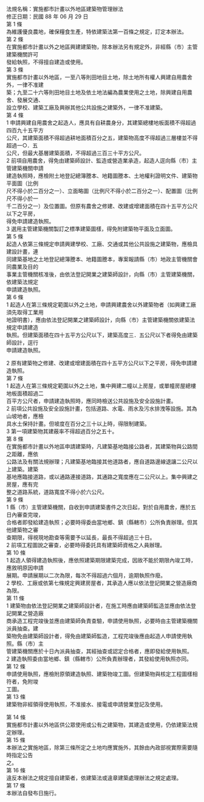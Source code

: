 法規名稱：實施都市計畫以外地區建築物管理辦法  
修正日期：民國 88 年 06 月 29 日  
第 1 條  
為維護優良農地，確保糧食生產，特依建築法第一百條之規定，訂定本辦法。  
第 2 條  
在實施都市計畫以外之地區興建建築物，除本辦法另有規定外，非經縣（市）主管建築機關許可  
發給執照，不得擅自建造或使用。  
第 3 條  
實施都市計畫以外地區，一至八等則田地目土地，除土地所有權人興建自用農舍外，一律不准建  
築；九至二十六等則田地目土地及依土地法編為農業使用之土地，除興建自用農舍、發展交通、  
設立學校、建築工廠及興辦其他公共設施之建築外，一律不准建築。  
第 4 條  
1 申請興建自用農舍之起造人，應具有自耕農身分，其建築總樓地板面積不得超過四百九十五平方  
公尺，其建築面積不得超過耕地面積百分之五，建築物高度不得超過三層樓並不得超過一○．五  
公尺，但最大基層建築面積，不得超過三百三十平方公尺。  
2 前項自用農舍，得免由建築師設計、監造或營造業承造，起造人逕向縣（市）主管建築機關申請  
建造執照時，應檢附土地登記總簿謄本、地籍圖謄本、土地權利證明文件、建築物平面圖（比例  
尺不得小於二百分之一）、立面略圖（比例尺不得小於二百分之一）、配置圖（比例尺不得小於一  
千二百分之一）及位置圖。但原有農舍之修建、改建或增建面積在四十五平方公尺以下之平房，  
得免申請建造執照。  
3 選用主管建築機關製訂之標準建築圖樣，得免附建築物平面及立面圖。  
第 5 條  
起造人依第三條規定申請興建學校、工廠、交通或其他公共設施之建築物，應檢具建設計畫，連  
同建築基地之土地登記總簿謄本、地籍圖謄本，專案報請縣（市）地政主管機關會同農業及目的  
事業主管機關核准後，由依法登記開業之建築師設計，向縣（市）主管建築機關，依建築法規定  
申請建造執照。  
第 6 條  
1 起造人在第三條規定範圍以外之土地，申請興建農舍以外建築物者（如興建工廠須先取得工業用  
地證明書），應由依法登記開業之建築師設計，向縣（市）主管建築機關依建築法規定申請建造  
執照。但建築面積在四十五平方公尺以下，建築高度三．五公尺以下者得免由建築師設計，逕行  
申請建造執照。  


2 原有建築物之修建、改建或增建面積在四十五平方公尺以下之平房，得免申請建造執照。  
第 7 條  
1 起造人在第三條規定範圍以外之土地，集中興建二幢以上房屋，或單幢房屋總樓地板面積超過二  
百平方公尺者，申請建造執照時，應同時檢送公共設施及安全設施計畫。  
2 前項公共設施及安全設施計畫，包括道路、水電、雨水及污水排洩等設施。其為山坡地者，應檢  
具水土保持計畫。但坡度在百分之三十以上時，得限制建築。  
3 第一項建築物其建蔽率不得超過百分之五十。  
第 8 條  
在實施都市計畫以外地區申請建築時，凡建築基地臨接公路者，其建築物與公路間之距離，應依  
公路法及有關法規辦理；凡建築基地臨接其他道路者，應自道路邊線退讓二公尺以上建築。建築  
基地應臨接道路，或以通路連接道路，其通路之寬度應在二公尺以上。集中興建之房屋，應有完  
整之道路系統，道路寬度不得小於六公尺。  
第 9 條  
1 縣（市）主管建築機關，自收到申請建築書件之次日起，對於自用農舍，應於五日內審查完竣，  
合格者即發給建造執照；必要時得委由當地鄉、鎮（縣轄市）公所負責辦理。但其他建築物之審  
查期限，得視現地勘查等需要予以延長，最長不得超過三十日。  
2 前項工程圖說之審查，必要時得委託具有建築師資格之人員辦理。  
第 10 條  
1 起造人領得建造執照後，應依照建築期限建築完成，因故不能於期限內竣工時，應敘明原因申請  
展期。申請展期以二次為限，每次不得超過六個月，逾期執照作廢。  
2 學校、工廠或依第七條規定興建房屋者，其承造人應以依法登記開業之營造廠商為限。  
第 11 條  
1 建築物由依法登記開業之建築師設計者，在施工時應由建築師監造並應由依法登記開業之營造廠  
商承造工程完竣後並應由建築師負責查驗，申請使用執照，必要時由主管建築機關派員抽查。建  
築物免由建築師設計者，得免由建築師監造，工程完竣後應由起造人申請使用執照。縣（市）主  
管建築機關應於十日內派員抽查，其經抽查或認定合格者，應即發給使用執照。  
2 建造執照委由當地鄉、鎮（縣轄市）公所負責辦理者，其發給使用執照亦同。  
第 12 條  
申請使用執照，應檢附原領建造執照、建築物竣工圖。但建築物與核定工程圖樣相符者，免附竣  
工圖。  
第 13 條  
建築物非經領得使用執照，不准接水、接電或申請營業登記及使用。  


第 14 條  
實施都市計畫以外地區供公眾使用或公有之建築物，其建造或使用，仍依建築法規定辦理。  
第 15 條  
本辦法之實施地區，除第三條所定之土地均應實施外，其餘由內政部視實際需要隨時指定公告  
之。  
第 16 條  
違反本辦法之規定擅自建築者，依建築法或違章建築處理辦法之規定處理。  
第 17 條  
本辦法自發布日施行。  


